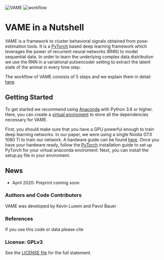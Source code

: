![VAME](https://github.com/LINCellularNeuroscience/VAME/blob/master/Images/VAME_Logo.png)
![workflow](https://github.com/LINCellularNeuroscience/VAME/blob/master/Images/workflow.png)

# VAME in a Nutshell
VAME is a framework to cluster behavioral signals obtained from pose-estimation tools. It is a [PyTorch](https://pytorch.org/) based deep learning framework which leverages the power of recurrent neural networks (RNN) to model sequential data. In order to learn the underlying complex data distribution we use the RNN in a variational autoencoder setting to extract the latent state of the animal in every time step. 

The workflow of VAME consists of 5 steps and we explain them in detail [here](https://github.com/LINCellularNeuroscience/VAME/wiki/1.-VAME-Workflow).

## Getting Started
To get started we recommend using [Anaconda](https://www.anaconda.com/distribution/) with Python 3.6 or higher. 
Here, you can create a [virtual enviroment](https://docs.conda.io/projects/conda/en/latest/user-guide/tasks/manage-environments.html) to store all the dependencies necessary for VAME.

First, you should make sure that you have a GPU powerful enough to train deep learning networks. In our paper, we were using a single Nvidia GTX 1080 Ti to train our network. A hardware guide can be found [here](https://timdettmers.com/2018/12/16/deep-learning-hardware-guide/). Once you have your hardware ready, follow the [PyTorch](https://pytorch.org/get-started/locally/) installation guide to set up PyTorch for your virtual anaconda enviroment. 
Next, you can install the setup.py file in your enviroment. 

## News
* April 2020: Preprint coming soon

### Authors and Code Contributors
VAME was developed by Kevin Luxem and Pavol Bauer

### References
If you use this code or data please cite

### License: GPLv3
See the [LICENSE file](../blob/master/LICENSE) for the full statement.
